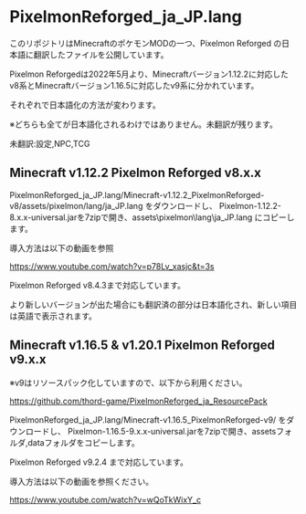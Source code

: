 # PixelmonReforged_ja_JP.lang
このリポジトリはMinecraftのポケモンMODの一つ、Pixelmon Reforged の日本語に翻訳したファイルを公開しています。

Pixelmon Reforgedは2022年5月より、Minecraftバージョン1.12.2に対応したv8系とMinecraftバージョン1.16.5に対応したv9系に分かれています。

それぞれで日本語化の方法が変わります。

※どちらも全てが日本語化されるわけではありません。未翻訳が残ります。

未翻訳:設定,NPC,TCG


## Minecraft v1.12.2 Pixelmon Reforged v8.x.x

PixelmonReforged_ja_JP.lang/Minecraft-v1.12.2_PixelmonReforged-v8/assets/pixelmon/lang/ja_JP.lang をダウンロードし、
Pixelmon-1.12.2-8.x.x-universal.jarを7zipで開き、assets\pixelmon\lang\ja_JP.lang にコピーします。

導入方法は以下の動画を参照

https://www.youtube.com/watch?v=p78Lv_xasjc&t=3s

Pixelmon Reforged v8.4.3まで対応しています。

より新しいバージョンが出た場合にも翻訳済の部分は日本語化され、新しい項目は英語で表示されます。


## Minecraft v1.16.5 & v1.20.1 Pixelmon Reforged v9.x.x

※v9はリソースパック化していますので、以下から利用ください。

https://github.com/thord-game/PixelmonReforged_ja_ResourcePack


PixelmonReforged_ja_JP.lang/Minecraft-v1.16.5_PixelmonReforged-v9/ をダウンロードし、
Pixelmon-1.16.5-9.x.x-universal.jarを7zipで開き、assetsフォルダ,dataフォルダをコピーします。

Pixelmon Reforged v9.2.4 まで対応しています。

導入方法は以下の動画を参照ください。

https://www.youtube.com/watch?v=wQoTkWixY_c

